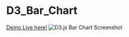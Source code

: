 # D3_Bar_Chart

[Demo Live here!](https://oyelowo.github.io/D3_Bar_Chart/)
![D3.js Bar Chart Screenshot]("./favico.ico")
